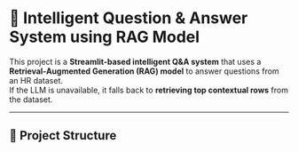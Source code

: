 # 🤖 Intelligent Question & Answer System using RAG Model

This project is a **Streamlit-based intelligent Q&A system** that uses a **Retrieval-Augmented Generation (RAG) model** to answer questions from an HR dataset.  
If the LLM is unavailable, it falls back to **retrieving top contextual rows** from the dataset.

---

## 📂 Project Structure

